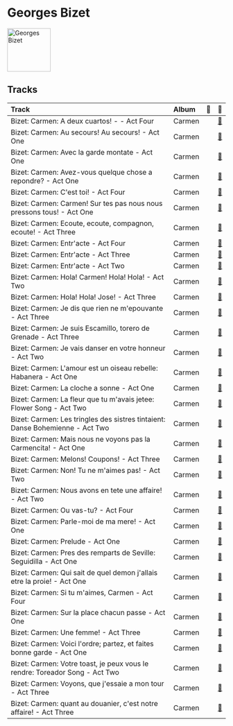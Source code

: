 
# Georges Bizet


<img src="https://i.scdn.co/image/4a640bd1a558a58cc4dc3b8effec7747ae55ce17" alt="Georges Bizet" width="100" />

## Tracks

| Track                                                                         | Album   | 💚   | 🔗                                                          |
|:------------------------------------------------------------------------------|:--------|:----|:-----------------------------------------------------------|
| Bizet: Carmen: A deux cuartos! - - Act Four                                   | Carmen  |     | [🔗](https://open.spotify.com/track/2WPJC59DU0420drLn7alZQ) |
| Bizet: Carmen: Au secours! Au secours! - Act One                              | Carmen  |     | [🔗](https://open.spotify.com/track/31ve9B9fWTLeJihbYINnku) |
| Bizet: Carmen: Avec la garde montate - Act One                                | Carmen  |     | [🔗](https://open.spotify.com/track/1Hs7UXHAe2rk6Ui3RZZ6D3) |
| Bizet: Carmen: Avez-vous quelque chose a repondre? - Act One                  | Carmen  |     | [🔗](https://open.spotify.com/track/6hsz6M8kgIvLQUp5WLPhwC) |
| Bizet: Carmen: C'est toi! - Act Four                                          | Carmen  |     | [🔗](https://open.spotify.com/track/4HwlcefvFSUw2BqjYUDmZT) |
| Bizet: Carmen: Carmen! Sur tes pas nous nous pressons tous! - Act One         | Carmen  |     | [🔗](https://open.spotify.com/track/5mI0cSVqMFHS0nEqPeiuyA) |
| Bizet: Carmen: Ecoute, ecoute, compagnon, ecoute! - Act Three                 | Carmen  |     | [🔗](https://open.spotify.com/track/7sXR2q4FuSKOAPYvmmBjh3) |
| Bizet: Carmen: Entr'acte - Act Four                                           | Carmen  |     | [🔗](https://open.spotify.com/track/68IQDbZhCzIh6LVpNJZtNn) |
| Bizet: Carmen: Entr'acte - Act Three                                          | Carmen  |     | [🔗](https://open.spotify.com/track/62oBDZ1wueAQzgkafzxoaz) |
| Bizet: Carmen: Entr'acte - Act Two                                            | Carmen  |     | [🔗](https://open.spotify.com/track/78xTWW2zVF6spR8yn0LMsy) |
| Bizet: Carmen: Hola! Carmen! Hola! Hola! - Act Two                            | Carmen  |     | [🔗](https://open.spotify.com/track/4v4nQkmWVvHdJCOltOET4T) |
| Bizet: Carmen: Hola! Hola! Jose! - Act Three                                  | Carmen  |     | [🔗](https://open.spotify.com/track/5Ry7XJspWYFgLlsBlEY7vV) |
| Bizet: Carmen: Je dis que rien ne m'epouvante - Act Three                     | Carmen  |     | [🔗](https://open.spotify.com/track/1BcIKofTRaclxuYdkAZY9Z) |
| Bizet: Carmen: Je suis Escamillo, torero de Grenade - Act Three               | Carmen  |     | [🔗](https://open.spotify.com/track/2uO1v0uOgQUHJ6xVjPF54j) |
| Bizet: Carmen: Je vais danser en votre honneur - Act Two                      | Carmen  |     | [🔗](https://open.spotify.com/track/3thmsFTt2TS605bbBdvlQx) |
| Bizet: Carmen: L'amour est un oiseau rebelle: Habanera - Act One              | Carmen  |     | [🔗](https://open.spotify.com/track/0lgEqdn3soGF9YcgxoK0BL) |
| Bizet: Carmen: La cloche a sonne - Act One                                    | Carmen  |     | [🔗](https://open.spotify.com/track/3FTSrLixJNK0WN0WHsxYh7) |
| Bizet: Carmen: La fleur que tu m'avais jetee: Flower Song - Act Two           | Carmen  |     | [🔗](https://open.spotify.com/track/7w16XXQ1P1DxgFO99u4Y3S) |
| Bizet: Carmen: Les tringles des sistres tintaient: Danse Bohemienne - Act Two | Carmen  |     | [🔗](https://open.spotify.com/track/7gMjPhMs89d43tQc6NlFzT) |
| Bizet: Carmen: Mais nous ne voyons pas la Carmencita! - Act One               | Carmen  |     | [🔗](https://open.spotify.com/track/59jfGq63Sdxq3p1KItuAxc) |
| Bizet: Carmen: Melons! Coupons! - Act Three                                   | Carmen  |     | [🔗](https://open.spotify.com/track/2J58WGnkfm7jNdB7yN20Zj) |
| Bizet: Carmen: Non! Tu ne m'aimes pas! - Act Two                              | Carmen  |     | [🔗](https://open.spotify.com/track/4Mb2XoVuyQK6yAbcbUKOk0) |
| Bizet: Carmen: Nous avons en tete une affaire! - Act Two                      | Carmen  |     | [🔗](https://open.spotify.com/track/24t8kTMfdmwe9Qj2wqUulV) |
| Bizet: Carmen: Ou vas-tu? - Act Four                                          | Carmen  |     | [🔗](https://open.spotify.com/track/3EYNsubAMVu77iazMgBHLN) |
| Bizet: Carmen: Parle-moi de ma mere! - Act One                                | Carmen  |     | [🔗](https://open.spotify.com/track/0s1BKGnEieOCDpGWSiR5Up) |
| Bizet: Carmen: Prelude - Act One                                              | Carmen  |     | [🔗](https://open.spotify.com/track/6v26GTW8xAJyCH6sfsIkni) |
| Bizet: Carmen: Pres des remparts de Seville: Seguidilla - Act One             | Carmen  |     | [🔗](https://open.spotify.com/track/2mzwgEsoyQKMOZ0VBZTpFY) |
| Bizet: Carmen: Qui sait de quel demon j'allais etre la proie! - Act One       | Carmen  |     | [🔗](https://open.spotify.com/track/73zxyvJlTbnderXFC2veDU) |
| Bizet: Carmen: Si tu m'aimes, Carmen - Act Four                               | Carmen  |     | [🔗](https://open.spotify.com/track/7mhHuuqPP8fvcAWbODyuiw) |
| Bizet: Carmen: Sur la place chacun passe - Act One                            | Carmen  |     | [🔗](https://open.spotify.com/track/6nkDZ62N3kw0b1yuYBa5y7) |
| Bizet: Carmen: Une femme! - Act Three                                         | Carmen  |     | [🔗](https://open.spotify.com/track/5ipiLIj4QAvF898KvmIuLo) |
| Bizet: Carmen: Voici l'ordre; partez, et faites bonne garde - Act One         | Carmen  |     | [🔗](https://open.spotify.com/track/7lFYjkkA3Y4hjMpr28roJI) |
| Bizet: Carmen: Votre toast, je peux vous le rendre: Toreador Song - Act Two   | Carmen  |     | [🔗](https://open.spotify.com/track/18wc2PPJ8MaOnbTcjGKCai) |
| Bizet: Carmen: Voyons, que j'essaie a mon tour - Act Three                    | Carmen  |     | [🔗](https://open.spotify.com/track/3A2D9WCbDWGTW16Qy6cPzO) |
| Bizet: Carmen: quant au douanier, c'est notre affaire! - Act Three            | Carmen  |     | [🔗](https://open.spotify.com/track/3z87xDPc6Yc57Npcw2sOHM) |